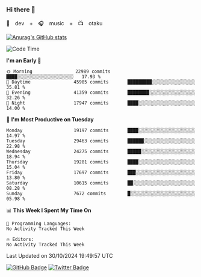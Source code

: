 ### Hi there 👋

🚀　dev　+　🎧　music　+　📺　otaku


[![Anurag's GitHub stats](https://github-readme-stats.vercel.app/api?username=koheitasaka&count_private=true&show_icons=true&theme=monokai)](https://github.com/koheitasaka/github-readme-stats)

<!--START_SECTION:waka-->
![Code Time](http://img.shields.io/badge/Code%20Time-1%2C161%20hrs%2023%20mins-blue)

**I'm an Early 🐤** 

```text
🌞 Morning                22989 commits       ████░░░░░░░░░░░░░░░░░░░░░   17.93 % 
🌆 Daytime                45905 commits       █████████░░░░░░░░░░░░░░░░   35.81 % 
🌃 Evening                41359 commits       ████████░░░░░░░░░░░░░░░░░   32.26 % 
🌙 Night                  17947 commits       ████░░░░░░░░░░░░░░░░░░░░░   14.00 % 
```
📅 **I'm Most Productive on Tuesday** 

```text
Monday                   19197 commits       ████░░░░░░░░░░░░░░░░░░░░░   14.97 % 
Tuesday                  29463 commits       ██████░░░░░░░░░░░░░░░░░░░   22.98 % 
Wednesday                24275 commits       █████░░░░░░░░░░░░░░░░░░░░   18.94 % 
Thursday                 19281 commits       ████░░░░░░░░░░░░░░░░░░░░░   15.04 % 
Friday                   17697 commits       ███░░░░░░░░░░░░░░░░░░░░░░   13.80 % 
Saturday                 10615 commits       ██░░░░░░░░░░░░░░░░░░░░░░░   08.28 % 
Sunday                   7672 commits        █░░░░░░░░░░░░░░░░░░░░░░░░   05.98 % 
```


📊 **This Week I Spent My Time On** 

```text
💬 Programming Languages: 
No Activity Tracked This Week

🔥 Editors: 
No Activity Tracked This Week
```


 Last Updated on 30/10/2024 19:49:57 UTC
<!--END_SECTION:waka-->

[![GitHub Badge](https://img.shields.io/badge/GitHub-100000?style=for-the-badge&logo=github&logoColor=white)](https://github.com/koheitasaka)
[![Twitter Badge](https://img.shields.io/badge/Twitter-1DA1F2?style=for-the-badge&logo=twitter&logoColor=white)](https://twitter.com/sleep_asleep_)
